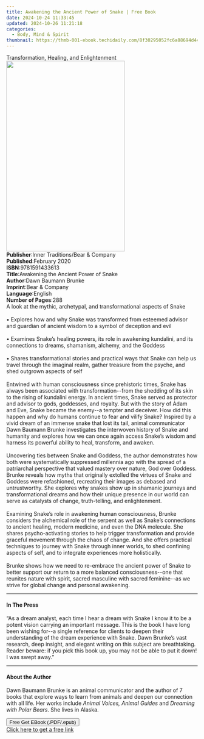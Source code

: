 ```yaml
---
title: Awakening the Ancient Power of Snake | Free Book
date: 2024-10-24 11:33:45
updated: 2024-10-26 11:21:18
categories:
  - Body, Mind & Spirit
thumbnail: https://thmb-001-ebook.techidaily.com/8f30295052fc6a88694d44ecd2bbe44b44eca933d5c11857d4315716e0aa2981.jpg
---
```

<main id="book-container">
  <div class="flex flex-col">
    <div class="book-brief flex-1 py-6 px-4 sm:p-6 md:py-10 md:px-8">
      <!-- brief-->
      <div class="book-brief-main">
        Transformation, Healing, and Enlightenment
      </div>
    </div>
    <div
      class="book-meta-info flex-1 grid gap-4 col-start-1 col-end-3 row-start-1 sm:mb-6 sm:grid-cols-4 lg:gap-6 lg:col-start-2 lg:row-end-6 lg:row-span-6 lg:mb-0"
    >
      <div
        class="book-meta-info-left place-content-center mt-4 p-4 text-sm leading-6 col-start-2 col-span-2 dark:text-slate-400"
      >
        <img
          class="w-full h-500 object-cover rounded-lg sm:h-255 sm:col-span-2 lg:col-span-full"
          src="https://img-001-ebook.techidaily.com/3d5d4cf809a7f55c8920a0d91e02b03b282728a49d4d4b56c29b2541a851d7b6.jpg"
          alt=""
          width="312"
          height="500"
        />
      </div>
      <div
        class="book-meta-info-right mt-2 col-start-1 row-start-2 col-span-3 self-center"
      >
        <!-- meta data  -->
        <div class="flex flex-col px-4 md:px-8">
          <div class="flex-1">
            <strong>Publisher</strong>:<span class="px-2"
              >Inner Traditions/Bear &amp; Company</span
            >
          </div>
          <div class="flex-1">
            <strong>Published</strong>:<span class="px-2">February 2020</span>
          </div>
          <div class="flex-1">
            <strong>ISBN</strong>:<span class="px-2">9781591433613</span>
          </div>
          <div class="flex-1">
            <strong>Title</strong>:<span class="px-2"
              >Awakening the Ancient Power of Snake</span
            >
          </div>
          <div class="flex-1">
            <strong>Author</strong>:<span class="px-2"
              >Dawn Baumann Brunke</span
            >
          </div>
          <div class="flex-1">
            <strong>Imprint</strong>:<span class="px-2"
              >Bear &amp; Company</span
            >
          </div>
          <div class="flex-1">
            <strong>Language</strong>:<span class="px-2">English</span>
          </div>
          <div class="flex-1">
            <strong>Number of Pages</strong>:<span class="px-2">288</span>
          </div>
        </div>
      </div>
    </div>
    <div class="book-description flex-1 py-6 px-4 sm:p-6 md:py-10 md:px-8">
      <div class="book-description-main">
        <div accordion-content="" id="description">
          A look at the mythic, archetypal, and transformational aspects of
          Snake <br /><br />• Explores how and why Snake was transformed from
          esteemed advisor and guardian of ancient wisdom to a symbol of
          deception and evil <br /><br />• Examines Snake’s healing powers, its
          role in awakening kundalini, and its connections to dreams, shamanism,
          alchemy, and the Goddess <br /><br />• Shares transformational stories
          and practical ways that Snake can help us travel through the imaginal
          realm, gather treasure from the psyche, and shed outgrown aspects of
          self <br /><br />Entwined with human consciousness since prehistoric
          times, Snake has always been associated with transformation--from the
          shedding of its skin to the rising of kundalini energy. In ancient
          times, Snake served as protector and advisor to gods, goddesses, and
          royalty. But with the story of Adam and Eve, Snake became the enemy--a
          tempter and deceiver. How did this happen and why do humans continue
          to fear and vilify Snake? Inspired by a vivid dream of an immense
          snake that lost its tail, animal communicator Dawn Baumann Brunke
          investigates the interwoven history of Snake and humanity and explores
          how we can once again access Snake’s wisdom and harness its powerful
          ability to heal, transform, and awaken. <br /><br />Uncovering ties
          between Snake and Goddess, the author demonstrates how both were
          systematically suppressed millennia ago with the spread of a
          patriarchal perspective that valued mastery over nature, God over
          Goddess. Brunke reveals how myths that originally extolled the virtues
          of Snake and Goddess were refashioned, recreating their images as
          debased and untrustworthy. She explores why snakes show up in shamanic
          journeys and transformational dreams and how their unique presence in
          our world can serve as catalysts of change, truth-telling, and
          enlightenment. <br /><br />Examining Snake’s role in awakening human
          consciousness, Brunke considers the alchemical role of the serpent as
          well as Snake’s connections to ancient healing, modern medicine, and
          even the DNA molecule. She shares psycho-activating stories to help
          trigger transformation and provide graceful movement through the chaos
          of change. And she offers practical techniques to journey with Snake
          through inner worlds, to shed confining aspects of self, and to
          integrate experiences more holistically. <br /><br />Brunke shows how
          we need to re-embrace the ancient power of Snake to better support our
          return to a more balanced consciousness--one that reunites nature with
          spirit, sacred masculine with sacred feminine--as we strive for global
          change and personal awakening.
        </div>
        <div class="accordion-fader"></div>
      </div>
    </div>
    <div class="book-excerpts flex-1 py-6 px-4 sm:p-6 md:py-10 md:px-8">
      <!-- excerpts-->
      <div class="book-excerpts-main">
        <hr />
        <h4 class="placeholder placeholder-heading">
          <span>In The Press</span>
        </h4>
        <p>
          “As a dream analyst, each time I hear a dream with Snake I know it to
          be a potent vision carrying an important message. This is the book I
          have long been wishing for--a single reference for clients to deepen
          their understanding of the dream experience with Snake. Dawn Brunke’s
          vast research, deep insight, and elegant writing on this subject are
          breathtaking. Reader beware: if you pick this book up, you may not be
          able to put it down! I was swept away.”
        </p>
      </div>
    </div>
    <div class="book-about-author flex-1 py-6 px-4 sm:p-6 md:py-10 md:px-8">
      <!-- about author-->
      <div class="book-main-author-main">
        <hr />
        <h4 class="placeholder placeholder-heading">
          <span>About the Author</span>
        </h4>
        <p>
          Dawn Baumann Brunke is an animal communicator and the author of 7
          books that explore ways to learn from animals and deepen our
          connection with all life. Her works include
          <i>Animal Voices, Animal Guides</i> and
          <i>Dreaming with Polar Bears</i>. She lives in Alaska.
        </p>
      </div>
    </div>
    <div class="book-free-get flex-1 py-6 px-4 sm:p-6 md:py-10 md:px-8">
      <button
        id="btn-free-get"
        class="bg-blue-500 hover:bg-blue-700 text-white font-bold py-2 px-4 rounded"
      >
        Free Get EBook (.PDF/.epub)
      </button>
      <div id="countdown-display" class="px-2 text-lg mt-2"></div>
      <a
        id="free-link"
        class="hidden bg-blue-500 hover:bg-blue-700 text-white font-bold py-2 px-4 rounded"
        href="https://www.ebooks.com/en-us/book/209676650/awakening-the-ancient-power-of-snake/dawn-baumann-brunke/"
        target="_blank"
        >Click here to get a free link</a
      >
    </div>
    <script>
      let countdownTime = 0;
      let countdownInterval = null;
      document
        .getElementById('btn-free-get')
        .addEventListener('click', startCountdown);
      function startCountdown() {
        countdownTime = new Date().getTime() + 60000 * 3;
        countdownInterval = setInterval(updateCountdown, 1000);
        document.getElementById('btn-free-get').disabled = true;
        document
          .getElementById('btn-free-get')
          .classList.add('bg-gray-500', 'cursor-not-allowed');
      }
      function updateCountdown() {
        let currentTime = new Date().getTime();
        let timeLeft = countdownTime - currentTime;
        let secondsLeft = Math.floor(timeLeft / 1000);
        document.getElementById('countdown-display').innerHTML =
          `Remaining time: ${secondsLeft} seconds.`;
        if (secondsLeft <= 0) {
          clearInterval(countdownInterval);
          document.getElementById('btn-free-get').classList.add('hidden');
          document.getElementById('free-link').classList.remove('hidden');
          document.getElementById('countdown-display').innerHTML = '';
        }
      }
    </script>
  </div>
</main>
